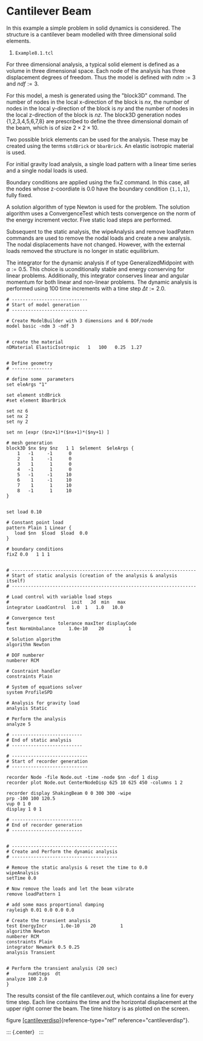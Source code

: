 # Cantilever Beam

In this example a simple problem in solid dynamics is considered. The
structure is a cantilever beam modelled with three dimensional solid
elements.

1.  `Example8.1.tcl`

For three dimensional analysis, a typical solid element is defined as a
volume in three dimensional space. Each node of the analysis has three
displacement degrees of freedom. Thus the model is defined with
$ndm := 3$ and $ndf := 3$.

For this model, a mesh is generated using the "block3D" command. The
number of nodes in the local x-direction of the block is $nx$, the
number of nodes in the local y-direction of the block is $ny$ and the
number of nodes in the local z-direction of the block is $nz$. The
block3D generation nodes {1,2,3,4,5,6,7,8} are prescribed to define the
three dimensional domain of the beam, which is of size
$2\times2\times10$.

Two possible brick elements can be used for the analysis. These may be
created using the terms `stdBrick` or `bbarBrick`. An elastic isotropic
material is used.

For initial gravity load analysis, a single load pattern with a linear
time series and a single nodal loads is used.

Boundary conditions are applied using the fixZ command. In this case,
all the nodes whose z-coordiate is $0.0$ have the boundary condition
`{1,1,1}`, fully fixed.

A solution algorithm of type Newton is used for the problem. The
solution algorithm uses a ConvergenceTest which tests convergence on the
norm of the energy increment vector. Five static load steps are
performed.

Subsequent to the static analysis, the wipeAnalysis and remove
loadPatern commands are used to remove the nodal loads and create a new
analysis. The nodal displacements have not changed. However, with the
external loads removed the structure is no longer in static equilibrium.

The integrator for the dynamic analysis if of type GeneralizedMidpoint
with $\alpha := 0.5$. This choice is uconditionally stable and energy
conserving for linear problems. Additionally, this integrator conserves
linear and angular momentum for both linear and non-linear problems. The
dynamic analysis is performed using $100$ time increments with a time
step $\Delta t := 2.0$.



    # ----------------------------
    # Start of model generation
    # ----------------------------

    # Create ModelBuilder with 3 dimensions and 6 DOF/node
    model basic -ndm 3 -ndf 3


    # create the material
    nDMaterial ElasticIsotropic   1   100   0.25  1.27


    # Define geometry
    # ---------------

    # define some  parameters
    set eleArgs "1" 

    set element stdBrick
    #set element BbarBrick

    set nz 6
    set nx 2 
    set ny 2

    set nn [expr ($nz+1)*($nx+1)*($ny+1) ]

    # mesh generation
    block3D $nx $ny $nz   1 1  $element  $eleArgs {
        1   -1     -1      0
        2    1     -1      0
        3    1      1      0
        4   -1      1      0 
        5   -1     -1     10
        6    1     -1     10
        7    1      1     10
        8   -1      1     10
    }


    set load 0.10

    # Constant point load
    pattern Plain 1 Linear {
       load $nn  $load  $load  0.0
    }

    # boundary conditions
    fixZ 0.0   1 1 1 


    # --------------------------------------------------------------------
    # Start of static analysis (creation of the analysis & analysis itself)
    # --------------------------------------------------------------------

    # Load control with variable load steps
    #                       init   Jd  min   max
    integrator LoadControl  1.0  1   1.0   10.0

    # Convergence test
    #                  tolerance maxIter displayCode
    test NormUnbalance     1.0e-10    20         1

    # Solution algorithm
    algorithm Newton

    # DOF numberer
    numberer RCM

    # Cosntraint handler
    constraints Plain 

    # System of equations solver
    system ProfileSPD

    # Analysis for gravity load
    analysis Static 

    # Perform the analysis
    analyze 5

    # --------------------------
    # End of static analysis
    # --------------------------

    # ----------------------------
    # Start of recorder generation
    # ----------------------------

    recorder Node -file Node.out -time -node $nn -dof 1 disp
    recorder plot Node.out CenterNodeDisp 625 10 625 450 -columns 1 2

    recorder display ShakingBeam 0 0 300 300 -wipe
    prp -100 100 120.5
    vup 0 1 0 
    display 1 0 1 

    # --------------------------
    # End of recorder generation
    # --------------------------


    # ---------------------------------------
    # Create and Perform the dynamic analysis
    # ---------------------------------------

    # Remove the static analysis & reset the time to 0.0
    wipeAnalysis
    setTime 0.0

    # Now remove the loads and let the beam vibrate
    remove loadPattern 1

    # add some mass proportional damping
    rayleigh 0.01 0.0 0.0 0.0

    # Create the transient analysis
    test EnergyIncr     1.0e-10    20         1
    algorithm Newton
    numberer RCM
    constraints Plain 
    integrator Newmark 0.5 0.25
    analysis Transient


    # Perform the transient analysis (20 sec)
    #       numSteps  dt
    analyze 100 2.0
    }

The results consist of the file cantilever.out, which contains a line
for every time step. Each line contains the time and the horizontal
displacement at the upper right corner the beam. The time history is as
plotted on the screen.

figure [\[cantileverdisp\]](#cantileverdisp){reference-type="ref"
reference="cantileverdisp"}.

::: {.center}
 
:::


